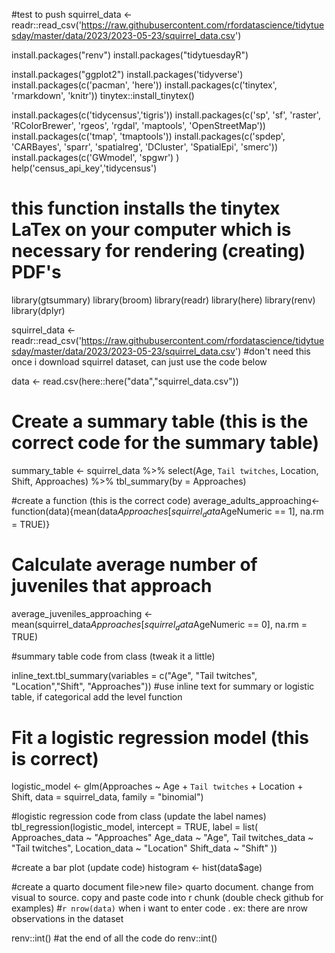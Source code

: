 
#test to push 
squirrel_data <- readr::read_csv('https://raw.githubusercontent.com/rfordatascience/tidytuesday/master/data/2023/2023-05-23/squirrel_data.csv')

install.packages("renv")
install.packages("tidytuesdayR")

install.packages("ggplot2")
install.packages('tidyverse')   
install.packages(c('pacman', 'here'))
install.packages(c('tinytex', 'rmarkdown', 'knitr')) 
tinytex::install_tinytex()  
 
install.packages(c('tidycensus','tigris')) 
install.packages(c('sp', 'sf', 'raster', 'RColorBrewer', 'rgeos', 'rgdal', 'maptools', 'OpenStreetMap'))  
install.packages(c('tmap', 'tmaptools')) 
install.packages(c('spdep', 'CARBayes', 'sparr', 'spatialreg',  'DCluster', 'SpatialEpi', 'smerc'))
install.packages(c('GWmodel', 'spgwr') )
help('census_api_key','tidycensus')
# this function installs the tinytex LaTex on your computer which is necessary for rendering (creating) PDF's

library(gtsummary)
library(broom)
library(readr)
library(here)
library(renv)
library(dplyr)


squirrel_data <- readr::read_csv('https://raw.githubusercontent.com/rfordatascience/tidytuesday/master/data/2023/2023-05-23/squirrel_data.csv')
#don't need this once i download squirrel dataset, can just use the code below

data <- read.csv(here::here("data","squirrel_data.csv"))

# Create a summary table (this is the correct code for the summary table)
summary_table <- squirrel_data %>%
  select(Age, `Tail twitches`, Location, Shift, Approaches) %>%
  tbl_summary(by = Approaches)

#create a function (this is the correct code)
average_adults_approaching<-function(data){mean(data$Approaches[squirrel_data$AgeNumeric == 1], na.rm = TRUE)}

# Calculate average number of juveniles that approach 
average_juveniles_approaching <- mean(squirrel_data$Approaches[squirrel_data$AgeNumeric == 0], na.rm = TRUE)

#summary table code from class  (tweak it a little)

inline_text.tbl_summary(variables = c("Age", "Tail twitches", "Location","Shift", "Approaches"))
#use inline text for summary or logistic table, if categorical add the level function


# Fit a logistic regression model (this is correct)
logistic_model <- glm(Approaches ~ Age + `Tail twitches` + Location + Shift, data = squirrel_data, family = "binomial")


#logistic regression code from class (update the label names)
tbl_regression(logistic_model,
intercept = TRUE,
label = list(
Approaches_data ~ "Approaches"
Age_data ~ "Age",
Tail twitches_data ~ "Tail twitches",
Location_data ~ "Location"
Shift_data ~ "Shift"
))
  

#create a bar plot (update code)
histogram <- hist(data$age)

#create a quarto document file>new file> quarto document. change from visual to source. copy and paste code into r chunk (double check github for examples)
#`r nrow(data)` when i want to enter code . ex: there are nrow observations in the dataset



renv::int()
#at the end of all the code do renv::int()
